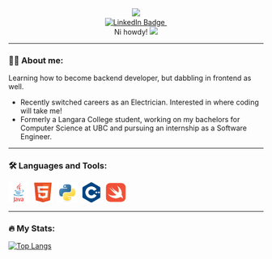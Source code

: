 <div id="header" align="center">
  <img src="https://media.giphy.com/media/13HgwGsXF0aiGY/giphy.gif" width="250"/>
</div>
<div id="badges" align="center">
  <a href="https://www.linkedin.com/in/michaelliuu/">
    <img src="https://img.shields.io/badge/LinkedIn-blue?style=for-the-badge&logo=linkedin&logoColor=white" alt="LinkedIn Badge"/>
  </a>
  <a>
    <img src="https://komarev.com/ghpvc/?username=your-github-username&style=flat-square&color=ff69b4" alt=""/>
  </a>
</div>
<div align="center"> 
  Ni howdy!
  <img src="https://media.giphy.com/media/hvRJCLFzcasrR4ia7z/giphy.gif" width="25px"/>
</div>

---

### :man_technologist: About me:
Learning how to become backend developer, but dabbling in frontend as well.
- Recently switched careers as an Electrician. Interested in where coding will take me!
- Formerly a Langara College student, working on my bachelors for Computer Science at UBC and pursuing an internship as a Software Engineer.

---

### :hammer_and_wrench: Languages and Tools:

<div>
  <img src="https://github.com/devicons/devicon/blob/master/icons/java/java-original-wordmark.svg" title="Java" alt="Java" width="40" height="40"/>&nbsp;
  <img src="https://github.com/devicons/devicon/blob/master/icons/html5/html5-original.svg" title="HTML5" alt="HTML" width="40" height="40"/>&nbsp;
  <img src="https://github.com/devicons/devicon/blob/master/icons/python/python-original.svg" title="HTML5" alt="HTML" width="40" height="40"/>&nbsp;
  <img src="https://github.com/devicons/devicon/blob/master/icons/cplusplus/cplusplus-plain.svg" title="HTML5" alt="HTML" width="40" height="40"/>&nbsp;
  <img src="https://github.com/devicons/devicon/blob/master/icons/swift/swift-original.svg" title="HTML5" alt="HTML" width="40" height="40"/>&nbsp;
</div>  

---

### :fire: My Stats:

[![Top Langs](https://github-readme-stats.vercel.app/api/top-langs/?username=michaelliuuu&layout=compact&theme=vision-friendly-dark)](https://github.com/michaelliuuu/github-readme-stats)
